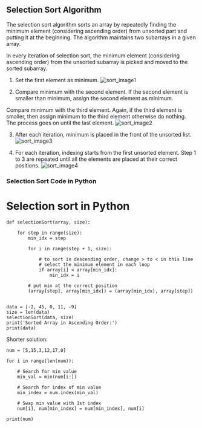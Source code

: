 ## Selection Sort Algorithm 
The selection sort algorithm sorts an array by repeatedly finding the minimum element (considering ascending order) from unsorted part and putting it at the beginning. The algorithm maintains two subarrays in a given array.

In every iteration of selection sort, the minimum element (considering ascending order) from the unsorted subarray is picked and moved to the sorted subarray.

1. Set the first element as minimum.
![sort_image1](https://cdn.programiz.com/cdn/farfuture/w1ZKsO2Obaw1WV03_lamX22SVyapwhbiKoLkT5Raiiw/mtime:1582112622/sites/tutorial2program/files/Selection-sort-0-initial-array.png)

2. Compare minimum with the second element. If the second element is smaller than minimum, assign the second element as minimum.

Compare minimum with the third element. Again, if the third element is smaller, then assign minimum to the third element otherwise do nothing. The process goes on until the last element.
![sort_image2](https://cdn.programiz.com/cdn/farfuture/9jjqXX0fGtJE2ul2Mga20fvf_GkNlFAFsDMwrrwFzbQ/mtime:1582112622/sites/tutorial2program/files/Selection-sort-0-comparision.png)

3. After each iteration, minimum is placed in the front of the unsorted list.
![sort_image3](https://cdn.programiz.com/cdn/farfuture/6o-qergdHNq6D7eBxBi87yIuCLc7MJy2BHR4QHeNxxQ/mtime:1582112622/sites/tutorial2program/files/Selection-sort-0-swapping.png)

4. For each iteration, indexing starts from the first unsorted element. Step 1 to 3 are repeated until all the elements are placed at their correct positions.
![sort_image4](https://cdn.programiz.com/cdn/farfuture/VPGtdVYag2vfHBotOaFEiYLqvWAD_Jwfnwur_AtKQHo/mtime:1582112622/sites/tutorial2program/files/Selection-sort-0.png)

### Selection Sort Code in Python

# Selection sort in Python
```
def selectionSort(array, size):

    for step in range(size):
        min_idx = step

        for i in range(step + 1, size):
         
            # to sort in descending order, change > to < in this line
            # select the minimum element in each loop
            if array[i] < array[min_idx]:
                min_idx = i
         
        # put min at the correct position
        (array[step], array[min_idx]) = (array[min_idx], array[step])


data = [-2, 45, 0, 11, -9]
size = len(data)
selectionSort(data, size)
print('Sorted Array in Ascending Order:')
print(data)
```


Shorter solution:
```
num = [5,15,3,12,17,0]

for i in range(len(num)):
    
    # Search for min value
    min_val = min(num[i:])

    # Search for index of min value
    min_index = num.index(min_val)

    # Swap min value with 1st index
    num[i], num[min_index] = num[min_index], num[i]

print(num)
```
